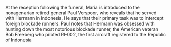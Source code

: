At the reception following the funeral, Maria is introduced to the nonagenarian retired general Paul Verspoor, who reveals that he served with Hermann in Indonesia. He says that their primary task was to intercept foreign blockade runners. Paul notes that Hermann was obsessed with hunting down the most notorious blockade runner, the American veteran Bob Freeberg who piloted RI-002, the first aircraft registered to the Republic of Indonesia